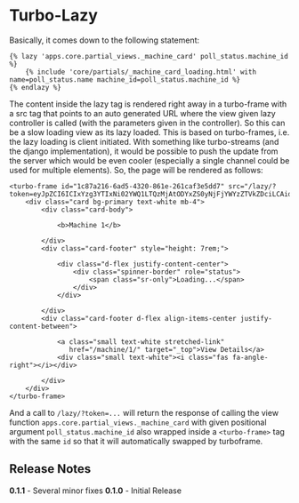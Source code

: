 # Turbo-Lazy

Basically, it comes down to the following statement:

    {% lazy 'apps.core.partial_views._machine_card' poll_status.machine_id %}
        {% include 'core/partials/_machine_card_loading.html' with name=poll_status.name machine_id=poll_status.machine_id %}
    {% endlazy %}

The content inside the lazy tag is rendered right away in a turbo-frame with a src tag that points to an auto generated URL where the view given lazy controller is called (with the parameters given in the controller). So this can be a slow loading view as its lazy loaded.
This is based on turbo-frames, i.e. the lazy loading is client initiated. With something like turbo-streams (and the django implementation), it would be possible to push the update from the server which would be even cooler (especially a single channel could be used for multiple elements).
So, the page will be rendered as follows:

```{html}
<turbo-frame id="1c87a216-6ad5-4320-861e-261caf3e5dd7" src="/lazy/?token=eyJpZCI6ICIxYzg3YTIxNi02YWQ1LTQzMjAtODYxZS0yNjFjYWYzZTVkZDciLCAidmlldyI6ICJhcHBzLmNvcmUucGFydGlhbF92aWV3cy5fbWFjaGluZV9jYXJkIiwgImFyZ3MiOiBbMV0sICJrd2FyZ3MiOiB7fX0=">   
    <div class="card bg-primary text-white mb-4">
        <div class="card-body">
    
            <b>Machine 1</b>
        
        </div>
        <div class="card-footer" style="height: 7rem;">
            
            <div class="d-flex justify-content-center">
                <div class="spinner-border" role="status">
                    <span class="sr-only">Loading...</span>
                </div>
            </div>
    
        </div>
        <div class="card-footer d-flex align-items-center justify-content-between">
            
            <a class="small text-white stretched-link"
               href="/machine/1/" target="_top">View Details</a>
            <div class="small text-white"><i class="fas fa-angle-right"></i></div>
    
        </div>
    </div>
</turbo-frame>
```

And a call to `/lazy/?token=...` will return the response of calling the view function 
`apps.core.partial_views._machine_card` with given positional argument `poll_status.machine_id` also wrapped inside 
a `<turbo-frame>` tag with the same `id` so that it will automatically swapped by turboframe.

## Release Notes

**0.1.1** - Several minor fixes
**0.1.0** - Initial Release
